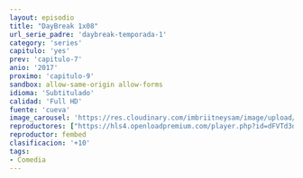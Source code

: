 ```yaml
---
layout: episodio
title: "DayBreak 1x08"
url_serie_padre: 'daybreak-temporada-1'
category: 'series'
capitulo: 'yes'
prev: 'capitulo-7'
anio: '2017'
proximo: 'capitulo-9'
sandbox: allow-same-origin allow-forms
idioma: 'Subtitulado'
calidad: 'Full HD'
fuente: 'cueva'
image_carousel: 'https://res.cloudinary.com/imbriitneysam/image/upload/v1546638640/casa-papel-1-poster-min.jpg'
reproductores: ["https://hls4.openloadpremium.com/player.php?id=dFVTd3dyMXN5dVJENEh0cUNJN0JuTTJjbTRtYXpadkRSaWhpR0lQcWZLMCs0bE5IQXYzT2M1Ym42aTdiUGo4eHF4NEUvbWh6MFVNb0U0WWpJbUxDS0E9PQ&sub=https://sub.cuevana2.io/vtt-sub/sub7/Daybreak.S01E08.vtt","https://player.cuevana2.io/irgotoolp.php?url=eTllbW9hZHpYNURLejlaalg2T3BsYy9PMHNTV29hYWVuY3JYMEpHVm9LRm9uWlRYbTVKL201K3hmYUtRMEphbmFRPT0&sub=https://sub.cuevana2.io/vtt-sub/sub7/Daybreak.S01E08.vtt","https://tutumeme.net/embed/player.php?u=bXQ3ajJOaW1wcFRGcEs2VW5XRGExTlRPMytmUnc3bHVwcWhoenVIUjI5SHF5TlNwc0taaG1jN2gwZHZSNTlIRHVhV2tZWitkNUtDVDNOL1ZvYW1rYjJabW9LV1o"]
reproductor: fembed
clasificacion: '+10'
tags:
- Comedia
---
```












